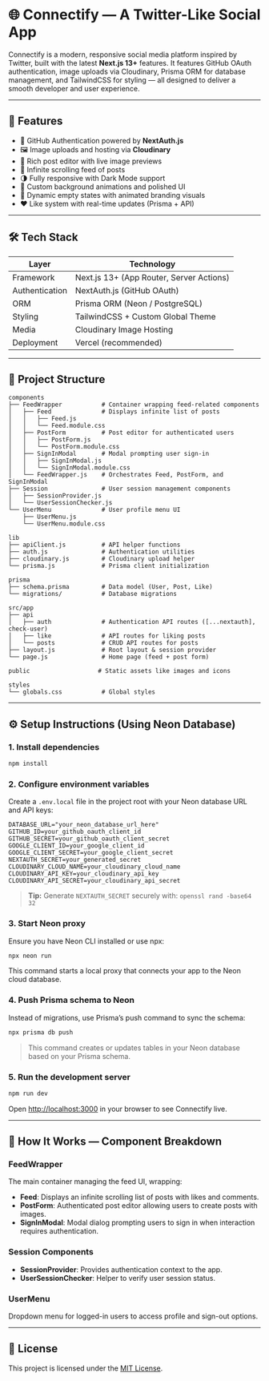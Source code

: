 # 🌐 Connectify — A Twitter-Like Social App

Connectify is a modern, responsive social media platform inspired by Twitter, built with the latest **Next.js 13+** features. It features GitHub OAuth authentication, image uploads via Cloudinary, Prisma ORM for database management, and TailwindCSS for styling — all designed to deliver a smooth developer and user experience.

---

## 🚀 Features

- 🔐 GitHub Authentication powered by **NextAuth.js**
- 🖼️ Image uploads and hosting via **Cloudinary**
- 📸 Rich post editor with live image previews
- 🧵 Infinite scrolling feed of posts
- 🌗 Fully responsive with Dark Mode support
- 🎨 Custom background animations and polished UI
- 💬 Dynamic empty states with animated branding visuals
- ❤️ Like system with real-time updates (Prisma + API)

---

## 🛠️ Tech Stack

| Layer          | Technology                               |
| -------------- | ---------------------------------------- |
| Framework      | Next.js 13+ (App Router, Server Actions) |
| Authentication | NextAuth.js (GitHub OAuth)               |
| ORM            | Prisma ORM (Neon / PostgreSQL)           |
| Styling        | TailwindCSS + Custom Global Theme        |
| Media          | Cloudinary Image Hosting                 |
| Deployment     | Vercel (recommended)                     |

---

## 📂 Project Structure

```
components
├── FeedWrapper           # Container wrapping feed-related components
│   ├── Feed              # Displays infinite list of posts
│   │   ├── Feed.js
│   │   └── Feed.module.css
│   ├── PostForm          # Post editor for authenticated users
│   │   ├── PostForm.js
│   │   └── PostForm.module.css
│   ├── SignInModal       # Modal prompting user sign-in
│   │   ├── SignInModal.js
│   │   └── SignInModal.module.css
│   └── FeedWrapper.js    # Orchestrates Feed, PostForm, and SignInModal
├── Session               # User session management components
│   ├── SessionProvider.js
│   └── UserSessionChecker.js
└── UserMenu              # User profile menu UI
    ├── UserMenu.js
    └── UserMenu.module.css

lib
├── apiClient.js          # API helper functions
├── auth.js               # Authentication utilities
├── cloudinary.js         # Cloudinary upload helper
└── prisma.js             # Prisma client initialization

prisma
├── schema.prisma         # Data model (User, Post, Like)
└── migrations/           # Database migrations

src/app
├── api
│   ├── auth              # Authentication API routes ([...nextauth], check-user)
│   ├── like              # API routes for liking posts
│   └── posts             # CRUD API routes for posts
├── layout.js             # Root layout & session provider
└── page.js               # Home page (feed + post form)

public                   # Static assets like images and icons

styles
└── globals.css           # Global styles
```

---

## ⚙️ Setup Instructions (Using Neon Database)

### 1. Install dependencies

```bash
npm install
```

### 2. Configure environment variables

Create a `.env.local` file in the project root with your Neon database URL and API keys:

```env
DATABASE_URL="your_neon_database_url_here"
GITHUB_ID=your_github_oauth_client_id
GITHUB_SECRET=your_github_oauth_client_secret
GOOGLE_CLIENT_ID=your_google_client_id
GOOGLE_CLIENT_SECRET=your_google_client_secret
NEXTAUTH_SECRET=your_generated_secret
CLOUDINARY_CLOUD_NAME=your_cloudinary_cloud_name
CLOUDINARY_API_KEY=your_cloudinary_api_key
CLOUDINARY_API_SECRET=your_cloudinary_api_secret
```

> **Tip:** Generate `NEXTAUTH_SECRET` securely with:
> `openssl rand -base64 32`

### 3. Start Neon proxy

Ensure you have Neon CLI installed or use npx:

```bash
npx neon run
```

This command starts a local proxy that connects your app to the Neon cloud database.

### 4. Push Prisma schema to Neon

Instead of migrations, use Prisma’s push command to sync the schema:

```bash
npx prisma db push
```

> This command creates or updates tables in your Neon database based on your Prisma schema.

### 5. Run the development server

```bash
npm run dev
```

Open [http://localhost:3000](http://localhost:3000) in your browser to see Connectify live.

---

## 🧩 How It Works — Component Breakdown

### FeedWrapper

The main container managing the feed UI, wrapping:

- **Feed**: Displays an infinite scrolling list of posts with likes and comments.
- **PostForm**: Authenticated post editor allowing users to create posts with images.
- **SignInModal**: Modal dialog prompting users to sign in when interaction requires authentication.

### Session Components

- **SessionProvider**: Provides authentication context to the app.
- **UserSessionChecker**: Helper to verify user session status.

### UserMenu

Dropdown menu for logged-in users to access profile and sign-out options.

---

## 📄 License

This project is licensed under the [MIT License](LICENSE).
